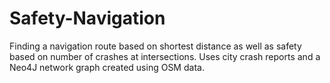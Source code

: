 # Safety-Navigation
Finding a navigation route based on shortest distance as well as safety based on number of crashes at intersections. Uses city crash reports and a Neo4J network graph created using OSM data.
